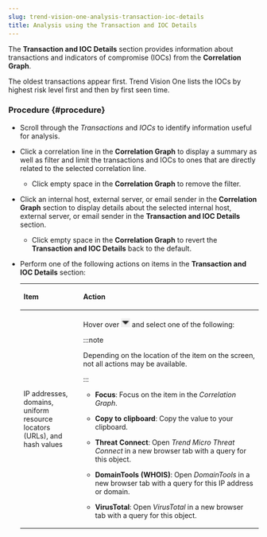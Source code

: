 ```yaml
---
slug: trend-vision-one-analysis-transaction-ioc-details
title: Analysis using the Transaction and IOC Details
---
```


The **Transaction and IOC Details** section provides information about transactions and indicators of compromise (IOCs) from the **Correlation Graph**.

The oldest transactions appear first. Trend Vision One lists the IOCs by highest risk level first and then by first seen time.

### Procedure {#procedure}

- Scroll through the *Transactions* and *IOCs* to identify information useful for analysis.

- Click a correlation line in the **Correlation Graph** to display a summary as well as filter and limit the transactions and IOCs to ones that are directly related to the selected correlation line.

  - Click empty space in the **Correlation Graph** to remove the filter.

- Click an internal host, external server, or email sender in the **Correlation Graph** section to display details about the selected internal host, external server, or email sender in the **Transaction and IOC Details** section.

  - Click empty space in the **Correlation Graph** to revert the **Transaction and IOC Details** back to the default.

- Perform one of the following actions on items in the **Transaction and IOC Details** section:

  <table>
  <colgroup>
  <col style="width: 25%" />
  <col style="width: 75%" />
  </colgroup>
  <thead>
  <tr>
  <th><p>Item</p></th>
  <th><p>Action</p></th>
  </tr>
  </thead>
  <tbody>
  <tr>
  <td><p>IP addresses, domains, uniform resource locators (URLs), and hash values</p></td>
  <td><p>Hover over <img src="./images/dddna_summary_ip_domain_button=GUID-45B7939C-DDB8-447B-8DEF-9F6055E5B75A=1=en-us=Low.webp" /> and select one of the following:</p>
  

  :::note
  
  <p>Depending on the location of the item on the screen, not all actions may be available.</p>
  

  :::

  
  <ul>
  <li><p><strong>Focus</strong>: Focus on the item in the <em>Correlation Graph</em>.</p></li>
  <li><p><strong>Copy to clipboard</strong>: Copy the value to your clipboard.</p></li>
  <li><p><strong>Threat Connect</strong>: Open <em>Trend Micro Threat Connect</em> in a new browser tab with a query for this object.</p></li>
  <li><p><strong>DomainTools (WHOIS)</strong>: Open <em>DomainTools</em> in a new browser tab with a query for this IP address or domain.</p></li>
  <li><p><strong>VirusTotal</strong>: Open <em>VirusTotal</em> in a new browser tab with a query for this object.</p></li>
  </ul></td>
  </tr>
  </tbody>
  </table>

